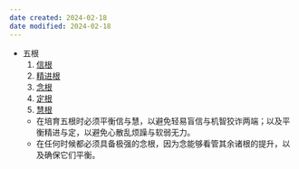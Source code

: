 ```yaml
---
date created: 2024-02-18
date modified: 2024-02-18
---
```

- 五根
    1. [信根](信根.md) 
    2. [精进根](精进根.md) 
    3. [念根](念根.md) 
    4. [定根](定根.md) 
    5. [慧根](慧根.md) 
    - 在培育五根时必须平衡信与慧，以避免轻易盲信与机智狡诈两端；以及平衡精进与定，以避免心散乱烦躁与软弱无力。
    - 在任何时候都必须具备极强的念根，因为念能够看管其余诸根的提升，以及确保它们平衡。
